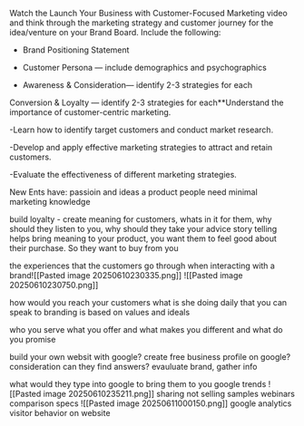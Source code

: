 
Watch the Launch Your Business with Customer-Focused Marketing video and think through the marketing strategy and customer journey for the idea/venture on your Brand Board. Include the following: 

- Brand Positioning Statement
    
- Customer Persona — include demographics and psychographics 
    
- Awareness & Consideration— identify 2-3 strategies for each

Conversion & Loyalty — identify 2-3 strategies for each**Understand the importance of customer-centric marketing. 

-Learn how to identify target customers and conduct market research.

-Develop and apply effective marketing strategies to attract and retain customers. 

-Evaluate the effectiveness of different marketing strategies.

New Ents have: passioin and ideas
a product people need
minimal marketing knowledge

build loyalty - create meaning for customers, whats in it for them, why should they listen to you, why should they take your advice
story telling helps bring meaning to your product, you want them to feel good about their purchase. So they want to buy from you

the experiences that the customers go through when interacting with a brand![[Pasted image 20250610230335.png]]
![[Pasted image 20250610230750.png]]

how would you reach your customers
what is she doing daily that you can speak to
branding is based on values and ideals

who you serve what you offer and what makes you different and what do you promise

build your own websit with google?
create free business profile on google?
consideration can they find answers? evauluate brand, gather info

what would they type into google to bring them to you
google trends
![[Pasted image 20250610235211.png]]
sharing not selling
samples
webinars
comparison specs ![[Pasted image 20250611000150.png]]
google analytics visitor behavior on website

